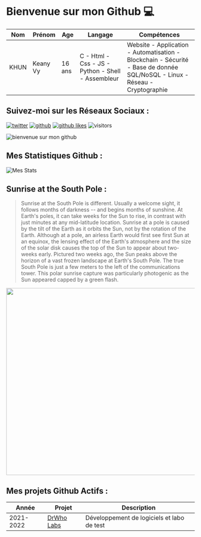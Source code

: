# Bienvenue sur mon Github 💻
| Nom | Prénom | Age | Langage | Compétences |
|---  |---     |---  |---      |---
| KHUN | Keany Vy | 16 ans | C - Html - Css - JS - Python - Shell - Assembleur | Website - Application - Automatisation - Blockchain - Sécurité - Base de donnée SQL/NoSQL - Linux - Réseau - Cryptographie |

## Suivez-moi sur les Réseaux Sociaux :
[![twitter](https://img.shields.io/twitter/follow/thisiskeanyvy?style=social)](https://twitter.com/thisiskeanyvy)
[![github](https://img.shields.io/github/followers/thisiskeanyvy?style=social)](https://github.com/thisiskeanyvy?tab=followers)
[![github likes](https://img.shields.io/github/stars/thisiskeanyvy?style=social)](https://github.com/thisiskeanyvy)
![visitors](https://visitor-badge.glitch.me/badge?page_id=page.id=thisiskeanyvy.thisiskeanyvy)

![bienvenue sur mon github](https://thisiskeanyvy-hosting.pages.dev/banner.gif)

## Mes Statistiques Github :
![Mes Stats](https://github-readme-stats.vercel.app/api?username=thisiskeanyvy&show_icons=true&theme=radical)

## Sunrise at the South Pole :

> Sunrise at the South Pole is different. Usually a welcome sight, it follows months of darkness -- and begins months of sunshine. At Earth's poles, it can take weeks for the Sun to rise, in contrast with just minutes at any mid-latitude location.  Sunrise at a pole is caused by the tilt of the Earth as it orbits the Sun, not by the rotation of the Earth.  Although at a pole, an airless Earth would first see first Sun at an equinox, the lensing effect of the Earth's atmosphere and the size of the solar disk causes the top of the Sun to appear about two-weeks early.  Pictured two weeks ago, the Sun peaks above the horizon of a vast frozen landscape at Earth's South Pole.  The true South Pole is just a few meters to the left of the communications tower. This polar sunrise capture was particularly photogenic as the Sun appeared capped by a green flash.

<img src='https://apod.nasa.gov/apod/image/2110/SouthPoleSunRise_Wolf_6279.jpg' width="800" height="500"/>

## Mes projets Github Actifs :
| Année | Projet | Description |
|---   |---     |---          |
| 2021-2022 | [DrWho Labs](https://github.com/drwholabs) | Développement de logiciels et labo de test |